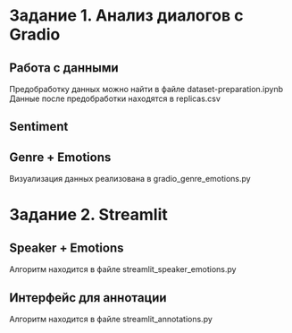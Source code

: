 # Задание 1. Анализ диалогов с Gradio

## Работа с данными

Предобработку данных можно найти в файле dataset-preparation.ipynb
Данные после предобработки находятся в replicas.csv

## Sentiment

## Genre + Emotions

Визуализация данных реализована в gradio_genre_emotions.py

# Задание 2. Streamlit

## Speaker + Emotions

Алгоритм находится в файле streamlit_speaker_emotions.py

## Интерфейс для аннотации

Алгоритм находится в файле streamlit_annotations.py